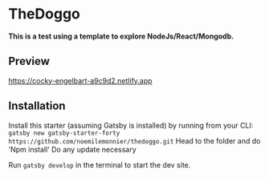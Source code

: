 # TheDoggo

**This is a test using a template to explore NodeJs/React/Mongodb.**


## Preview

https://cocky-engelbart-a9c9d2.netlify.app

## Installation

Install this starter (assuming Gatsby is installed) by running from your CLI:
<br/>
`gatsby new gatsby-starter-forty https://github.com/noemilemonnier/thedoggo.git`
Head to the folder and do 
'Npm install'
Do any update necessary

Run `gatsby develop` in the terminal to start the dev site.
